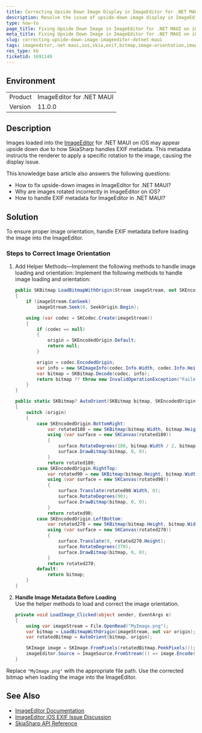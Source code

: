 ```yaml
---
title: Correcting Upside Down Image Display in ImageEditor for .NET MAUI
description: Resolve the issue of upside-down image display in ImageEditor for .NET MAUI on iOS by handling EXIF metadata.
type: how-to
page_title: Fixing Upside Down Image in ImageEditor for .NET MAUI on iOS
meta_title: Fixing Upside Down Image in ImageEditor for .NET MAUI on iOS
slug: correcting-upside-down-image-imageeditor-dotnet-maui
tags: imageeditor,.net maui,ios,skia,exif,bitmap,image-orientation,image-metadata
res_type: kb
ticketid: 1691149
---
```


## Environment

<table>
<tbody>
<tr>
<td> Product </td>
<td> ImageEditor for .NET MAUI </td>
</tr>
<tr>
<td> Version </td>
<td> 11.0.0 </td>
</tr>
</tbody>
</table>

## Description

Images loaded into the [ImageEditor](https://docs.telerik.com/devtools/maui/controls/imageeditor/overview) for .NET MAUI on iOS may appear upside down due to how SkiaSharp handles EXIF metadata. This metadata instructs the renderer to apply a specific rotation to the image, causing the display issue.

This knowledge base article also answers the following questions:
- How to fix upside-down images in ImageEditor for .NET MAUI?
- Why are images rotated incorrectly in ImageEditor on iOS?
- How to handle EXIF metadata for ImageEditor in .NET MAUI?

## Solution

To ensure proper image orientation, handle EXIF metadata before loading the image into the ImageEditor.

### Steps to Correct Image Orientation

1. Add Helper Methods&mdash;Implement the following methods to handle image loading and orientation:
   Implement the following methods to handle image loading and orientation:

      ```csharp
      public SKBitmap LoadBitmapWithOrigin(Stream imageStream, out SKEncodedOrigin origin)
      {
          if (imageStream.CanSeek)
              imageStream.Seek(0, SeekOrigin.Begin);
      
          using (var codec = SKCodec.Create(imageStream))
          {
              if (codec == null)
              {
                  origin = SKEncodedOrigin.Default; 
                  return null;
              }
      
              origin = codec.EncodedOrigin;
              var info = new SKImageInfo(codec.Info.Width, codec.Info.Height);
              var bitmap = SKBitmap.Decode(codec, info);
              return bitmap ?? throw new InvalidOperationException("Failed to decode the bitmap.");
          }
      }
      
      public static SKBitmap? AutoOrient(SKBitmap bitmap, SKEncodedOrigin origin)
      {
          switch (origin)
          {
              case SKEncodedOrigin.BottomRight:
                  var rotated180 = new SKBitmap(bitmap.Width, bitmap.Height);
                  using (var surface = new SKCanvas(rotated180))
                  {
                      surface.RotateDegrees(180, bitmap.Width / 2, bitmap.Height / 2);
                      surface.DrawBitmap(bitmap, 0, 0);
                  }
                  return rotated180;
              case SKEncodedOrigin.RightTop:
                  var rotated90 = new SKBitmap(bitmap.Height, bitmap.Width);
                  using (var surface = new SKCanvas(rotated90))
                  {
                      surface.Translate(rotated90.Width, 0);
                      surface.RotateDegrees(90);
                      surface.DrawBitmap(bitmap, 0, 0);
                  }
                  return rotated90;
              case SKEncodedOrigin.LeftBottom:
                  var rotated270 = new SKBitmap(bitmap.Height, bitmap.Width);
                  using (var surface = new SKCanvas(rotated270))
                  {
                      surface.Translate(0, rotated270.Height);
                      surface.RotateDegrees(270);
                      surface.DrawBitmap(bitmap, 0, 0);
                  }
                  return rotated270;
              default:
                  return bitmap;
          }
      }
      ```

2. **Handle Image Metadata Before Loading**  
   Use the helper methods to load and correct the image orientation.

      ```csharp
      private void LoadImage_Clicked(object sender, EventArgs e)
      {
          using var imageStream = File.OpenRead("MyImage.png");
          var bitmap = LoadBitmapWithOrigin(imageStream, out var origin);
          var rotatedBitmap = AutoOrient(bitmap, origin);
      
          SKImage image = SKImage.FromPixels(rotatedBitmap.PeekPixels());
          imageEditor.Source = ImageSource.FromStream(() => image.Encode().AsStream());
      }
      ```

Replace `"MyImage.png"` with the appropriate file path. Use the corrected bitmap when loading the image into the ImageEditor.

## See Also

- [ImageEditor Documentation](https://docs.telerik.com/devtools/maui/controls/imageeditor/overview)
- [ImageEditor iOS EXIF Issue Discussion](https://feedback.telerik.com/maui/1600114-imageeditor-some-images-are-rotated-initially-when-displaying-in-the-editor)
- [SkiaSharp API Reference](https://docs.microsoft.com/en-us/dotnet/api/skiasharp)

